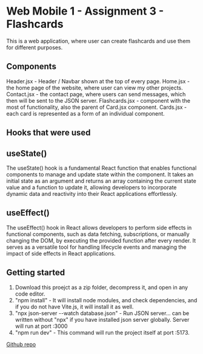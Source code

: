 # Web Mobile 1 - Assignment 3 - Flashcards

This is a web application, where user can create flashcards and use them for different purposes.

## Components

Header.jsx - Header / Navbar shown at the top of every page.
Home.jsx - the home page of the website, where user can view my other projects.
Contact.jsx - the contact page, where users can send messages, which then will be sent to the JSON server.
Flashcards.jsx - component with the most of functionality, also the parent of Card.jsx component.
Cards.jsx - each card is represented as a form of an individual component.

## Hooks that were used

## useState()

The useState() hook is a fundamental React function that enables functional components to manage and update state within the component. It takes an initial state as an argument and returns an array containing the current state value and a function to update it, allowing developers to incorporate dynamic data and reactivity into their React applications effortlessly.

## useEffect()

The useEffect() hook in React allows developers to perform side effects in functional components, such as data fetching, subscriptions, or manually changing the DOM, by executing the provided function after every render. It serves as a versatile tool for handling lifecycle events and managing the impact of side effects in React applications.

## Getting started

1. Download this proejct as a zip folder, decompress it, and open in any code editor.
2. "npm install" - It will install node modules, and check dependencies, and if you do not have Vite.js, it will install it as well.
3. "npx json-server --watch database.json" - Run JSON server...  can be written without "npx" if you have installed json server globally. Server will run at port :3000
4. "npm run dev" - This command will run the project itself at port :5173.

[Github repo]([https://github.com/tooralscript/wm1-fall2023-ass3])

